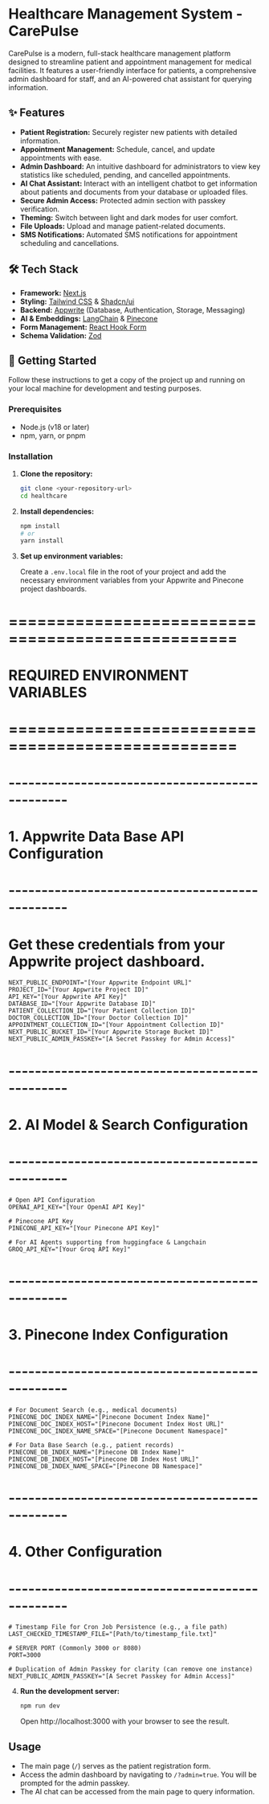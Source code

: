 # Healthcare Management System - CarePulse

CarePulse is a modern, full-stack healthcare management platform designed to streamline patient and appointment management for medical facilities. It features a user-friendly interface for patients, a comprehensive admin dashboard for staff, and an AI-powered chat assistant for querying information.

## ✨ Features

- **Patient Registration:** Securely register new patients with detailed information.
- **Appointment Management:** Schedule, cancel, and update appointments with ease.
- **Admin Dashboard:** An intuitive dashboard for administrators to view key statistics like scheduled, pending, and cancelled appointments.
- **AI Chat Assistant:** Interact with an intelligent chatbot to get information about patients and documents from your database or uploaded files.
- **Secure Admin Access:** Protected admin section with passkey verification.
- **Theming:** Switch between light and dark modes for user comfort.
- **File Uploads:** Upload and manage patient-related documents.
- **SMS Notifications:** Automated SMS notifications for appointment scheduling and cancellations.

## 🛠️ Tech Stack

- **Framework:** [Next.js](https://nextjs.org/)
- **Styling:** [Tailwind CSS](https://tailwindcss.com/) & [Shadcn/ui](https://ui.shadcn.com/)
- **Backend:** [Appwrite](https://appwrite.io/) (Database, Authentication, Storage, Messaging)
- **AI & Embeddings:** [LangChain](https://www.langchain.com/) & [Pinecone](https://www.pinecone.io/)
- **Form Management:** [React Hook Form](https://react-hook-form.com/)
- **Schema Validation:** [Zod](https://zod.dev/)

## 🚀 Getting Started

Follow these instructions to get a copy of the project up and running on your local machine for development and testing purposes.

### Prerequisites

- Node.js (v18 or later)
- npm, yarn, or pnpm

### Installation

1.  **Clone the repository:**

    ```bash
    git clone <your-repository-url>
    cd healthcare
    ```

2.  **Install dependencies:**

    ```bash
    npm install
    # or
    yarn install
    ```

3.  **Set up environment variables:**

    Create a `.env.local` file in the root of your project and add the necessary environment variables from your Appwrite and Pinecone project dashboards.

    
# ==================================================
#        **REQUIRED ENVIRONMENT VARIABLES**
# ==================================================

# -----------------------------------------------
# **1. Appwrite Data Base API Configuration**
# -----------------------------------------------
# **Get these credentials from your Appwrite project dashboard.**
    NEXT_PUBLIC_ENDPOINT="[Your Appwrite Endpoint URL]"
    PROJECT_ID="[Your Appwrite Project ID]"
    API_KEY="[Your Appwrite API Key]"
    DATABASE_ID="[Your Appwrite Database ID]"
    PATIENT_COLLECTION_ID="[Your Patient Collection ID]"
    DOCTOR_COLLECTION_ID="[Your Doctor Collection ID]"
    APPOINTMENT_COLLECTION_ID="[Your Appointment Collection ID]"
    NEXT_PUBLIC_BUCKET_ID="[Your Appwrite Storage Bucket ID]"
    NEXT_PUBLIC_ADMIN_PASSKEY="[A Secret Passkey for Admin Access]"

# -----------------------------------------------
# **2. AI Model & Search Configuration**
# -----------------------------------------------
    # Open API Configuration
    OPENAI_API_KEY="[Your OpenAI API Key]"

    # Pinecone API Key
    PINECONE_API_KEY="[Your Pinecone API Key]"

    # For AI Agents supporting from huggingface & Langchain
    GROQ_API_KEY="[Your Groq API Key]"

# -----------------------------------------------
# **3. Pinecone Index Configuration**
# -----------------------------------------------
    # For Document Search (e.g., medical documents)
    PINECONE_DOC_INDEX_NAME="[Pinecone Document Index Name]"
    PINECONE_DOC_INDEX_HOST="[Pinecone Document Index Host URL]"
    PINECONE_DOC_INDEX_NAME_SPACE="[Pinecone Document Namespace]"

    # For Data Base Search (e.g., patient records)
    PINECONE_DB_INDEX_NAME="[Pinecone DB Index Name]"
    PINECONE_DB_INDEX_HOST="[Pinecone DB Index Host URL]"
    PINECONE_DB_INDEX_NAME_SPACE="[Pinecone DB Namespace]"

# -----------------------------------------------
# **4. Other Configuration**
# -----------------------------------------------
    # Timestamp File for Cron Job Persistence (e.g., a file path)
    LAST_CHECKED_TIMESTAMP_FILE="[Path/to/timestamp_file.txt]"

    # SERVER PORT (Commonly 3000 or 8080)
    PORT=3000

    # Duplication of Admin Passkey for clarity (can remove one instance)
    NEXT_PUBLIC_ADMIN_PASSKEY="[A Secret Passkey for Admin Access]"
 
   

4.  **Run the development server:**

    ```bash
    npm run dev
    ```

    Open http://localhost:3000 with your browser to see the result.

## Usage

- The main page (`/`) serves as the patient registration form.
- Access the admin dashboard by navigating to `/?admin=true`. You will be prompted for the admin passkey.
- The AI chat can be accessed from the main page to query information.
